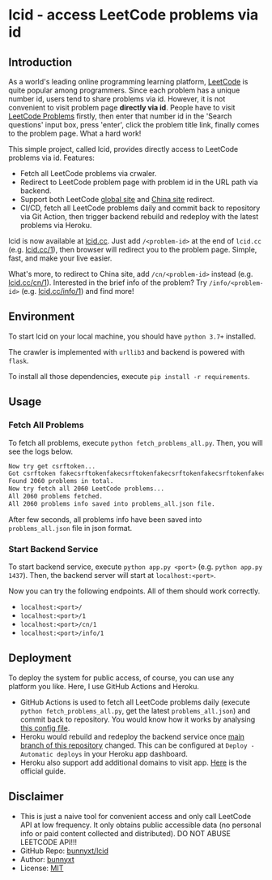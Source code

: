 # lcid - access LeetCode problems via id

## Introduction

As a world's leading online programming learning platform, [LeetCode](https://leetcode.com) is quite popular among programmers. Since each problem has a unique number id, users tend to share problems via id. However, it is not convenient to visit problem page **directly via id**. People have to visit [LeetCode Problems](https://leetcode.com/problemset/all/) firstly, then enter that number id in the 'Search questions' input box, press 'enter', click the problem title link, finally comes to the problem page. What a hard work!

This simple project, called lcid, provides directly access to LeetCode problems via id. Features: 

- Fetch all LeetCode problems via crwaler.
- Redirect to LeetCode problem page with problem id in the URL path via backend.
- Support both LeetCode [global site](https://leetcode.com/problemset/all/) and [China site](https://leetcode-cn.com/problemset/all/) redirect.
- CI/CD, fetch all LeetCode problems daily and commit back to repository via Git Action, then trigger backend rebuild and redeploy with the latest problems via Heroku.

lcid is now available at [lcid.cc](https://lcid.cc). Just add `/<problem-id>` at the end of `lcid.cc` (e.g. [lcid.cc/1](https://lcid.cc/1)), then browser will redirect you to the problem page. Simple, fast, and make your live easier.

What's more, to redirect to China site, add `/cn/<problem-id>` instead (e.g. [lcid.cc/cn/1](https://lcid.cc/cn/1)). Interested in the brief info of the problem? Try `/info/<problem-id>` (e.g. [lcid.cc/info/1](https://lcid.cc/info/1)) and find more!

## Environment

To start lcid on your local machine, you should have `python 3.7+` installed.

The crawler is implemented with `urllib3` and backend is powered with `flask`.

To install all those dependencies, execute `pip install -r requirements`.

## Usage

### Fetch All Problems

To fetch all problems, execute `python fetch_problems_all.py`. Then, you will see the logs below.

```zsh
Now try get csrftoken...
Got csrftoken fakecsrftokenfakecsrftokenfakecsrftokenfakecsrftokenfakecsrftoke.
Found 2060 problems in total.
Now try fetch all 2060 LeetCode problems...
All 2060 problems fetched.
All 2060 problems info saved into problems_all.json file.
```

After few seconds, all problems info have been saved into `problems_all.json` file in json format.

### Start Backend Service

To start backend service, execute `python app.py <port>` (e.g. `python app.py 1437`). Then, the backend server will start at `localhost:<port>`.

Now you can try the following endpoints. All of them should work correctly. 

- `localhost:<port>/`
- `localhost:<port>/1`
- `localhost:<port>/cn/1`
- `localhost:<port>/info/1`

## Deployment

To deploy the system for public access, of course, you can use any platform you like. Here, I use GitHub Actions and Heroku.

- GitHub Actions is used to fetch all LeetCode problems daily (execute `python fetch_problems_all.py`, get the latest `problems_all.json`) and commit back to repository. You would know how it works by analysing [this config file](.github/workflows/main.yml).
- Heroku would rebuild and redeploy the backend service once [main branch of this repository](https://github.com/bunnyxt/lcid) changed. This can be configured at `Deploy - Automatic deploys` in your Heroku app dashboard.
- Heroku also support add additional domains to visit app. [Here](https://devcenter.heroku.com/articles/custom-domains) is the official guide.

## Disclaimer

- This is just a naive tool for convenient access and only call LeetCode API at low frequency. It only obtains public accessible data (no personal info or paid content collected and distributed). DO NOT ABUSE LEETCODE API!!! 
- GitHub Repo: [bunnyxt/lcid](https://github.com/bunnyxt/lcid)
- Author: [bunnyxt](https://github.com/bunnyxt)
- License: [MIT](LICENSE)
